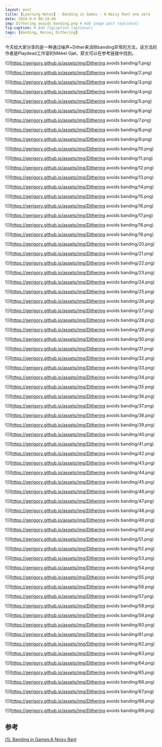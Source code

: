 ```yaml
---
layout: post
title: [Learning Notes] - Banding in Games - A Noisy Rant one zero
date: 2024-9-4 00:19:40
img: Dithering avoids banding.png # Add image post (optional)
fig-caption: # Add figcaption (optional)
tags: [Banding, Noise, Dithering]
---
```

今天给大家分享的是一种通过噪声+Dither来消除banding异常的方法，该方法的作者是Playdead工作室的Mikkel Gjøl，原文可以在参考链接中找到。

![](https://gerigory.github.io/assets/img/Dithering avoids banding/1.png)

![](https://gerigory.github.io/assets/img/Dithering avoids banding/2.png)

![](https://gerigory.github.io/assets/img/Dithering avoids banding/3.png)

![](https://gerigory.github.io/assets/img/Dithering avoids banding/4.png)

![](https://gerigory.github.io/assets/img/Dithering avoids banding/5.png)

![](https://gerigory.github.io/assets/img/Dithering avoids banding/6.png)

![](https://gerigory.github.io/assets/img/Dithering avoids banding/7.png)

![](https://gerigory.github.io/assets/img/Dithering avoids banding/8.png)

![](https://gerigory.github.io/assets/img/Dithering avoids banding/9.png)

![](https://gerigory.github.io/assets/img/Dithering avoids banding/10.png)

![](https://gerigory.github.io/assets/img/Dithering avoids banding/11.png)

![](https://gerigory.github.io/assets/img/Dithering avoids banding/12.png)

![](https://gerigory.github.io/assets/img/Dithering avoids banding/13.png)

![](https://gerigory.github.io/assets/img/Dithering avoids banding/14.png)

![](https://gerigory.github.io/assets/img/Dithering avoids banding/15.png)

![](https://gerigory.github.io/assets/img/Dithering avoids banding/16.png)

![](https://gerigory.github.io/assets/img/Dithering avoids banding/17.png)

![](https://gerigory.github.io/assets/img/Dithering avoids banding/18.png)

![](https://gerigory.github.io/assets/img/Dithering avoids banding/19.png)

![](https://gerigory.github.io/assets/img/Dithering avoids banding/20.png)

![](https://gerigory.github.io/assets/img/Dithering avoids banding/21.png)

![](https://gerigory.github.io/assets/img/Dithering avoids banding/22.png)

![](https://gerigory.github.io/assets/img/Dithering avoids banding/23.png)

![](https://gerigory.github.io/assets/img/Dithering avoids banding/24.png)

![](https://gerigory.github.io/assets/img/Dithering avoids banding/25.png)

![](https://gerigory.github.io/assets/img/Dithering avoids banding/26.png)

![](https://gerigory.github.io/assets/img/Dithering avoids banding/27.png)

![](https://gerigory.github.io/assets/img/Dithering avoids banding/28.png)

![](https://gerigory.github.io/assets/img/Dithering avoids banding/29.png)

![](https://gerigory.github.io/assets/img/Dithering avoids banding/30.png)

![](https://gerigory.github.io/assets/img/Dithering avoids banding/31.png)

![](https://gerigory.github.io/assets/img/Dithering avoids banding/32.png)

![](https://gerigory.github.io/assets/img/Dithering avoids banding/33.png)

![](https://gerigory.github.io/assets/img/Dithering avoids banding/34.png)

![](https://gerigory.github.io/assets/img/Dithering avoids banding/35.png)

![](https://gerigory.github.io/assets/img/Dithering avoids banding/36.png)

![](https://gerigory.github.io/assets/img/Dithering avoids banding/37.png)

![](https://gerigory.github.io/assets/img/Dithering avoids banding/38.png)

![](https://gerigory.github.io/assets/img/Dithering avoids banding/39.png)

![](https://gerigory.github.io/assets/img/Dithering avoids banding/40.png)

![](https://gerigory.github.io/assets/img/Dithering avoids banding/41.png)

![](https://gerigory.github.io/assets/img/Dithering avoids banding/42.png)

![](https://gerigory.github.io/assets/img/Dithering avoids banding/43.png)

![](https://gerigory.github.io/assets/img/Dithering avoids banding/44.png)

![](https://gerigory.github.io/assets/img/Dithering avoids banding/45.png)

![](https://gerigory.github.io/assets/img/Dithering avoids banding/46.png)

![](https://gerigory.github.io/assets/img/Dithering avoids banding/47.png)

![](https://gerigory.github.io/assets/img/Dithering avoids banding/48.png)

![](https://gerigory.github.io/assets/img/Dithering avoids banding/49.png)

![](https://gerigory.github.io/assets/img/Dithering avoids banding/50.png)

![](https://gerigory.github.io/assets/img/Dithering avoids banding/51.png)

![](https://gerigory.github.io/assets/img/Dithering avoids banding/52.png)

![](https://gerigory.github.io/assets/img/Dithering avoids banding/53.png)

![](https://gerigory.github.io/assets/img/Dithering avoids banding/54.png)

![](https://gerigory.github.io/assets/img/Dithering avoids banding/55.png)

![](https://gerigory.github.io/assets/img/Dithering avoids banding/56.png)

![](https://gerigory.github.io/assets/img/Dithering avoids banding/57.png)

![](https://gerigory.github.io/assets/img/Dithering avoids banding/58.png)

![](https://gerigory.github.io/assets/img/Dithering avoids banding/59.png)

![](https://gerigory.github.io/assets/img/Dithering avoids banding/60.png)

![](https://gerigory.github.io/assets/img/Dithering avoids banding/61.png)

![](https://gerigory.github.io/assets/img/Dithering avoids banding/62.png)

![](https://gerigory.github.io/assets/img/Dithering avoids banding/63.png)

![](https://gerigory.github.io/assets/img/Dithering avoids banding/64.png)

![](https://gerigory.github.io/assets/img/Dithering avoids banding/65.png)

![](https://gerigory.github.io/assets/img/Dithering avoids banding/66.png)

![](https://gerigory.github.io/assets/img/Dithering avoids banding/67.png)

![](https://gerigory.github.io/assets/img/Dithering avoids banding/68.png)

![](https://gerigory.github.io/assets/img/Dithering avoids banding/69.png)



## 参考

[[1]. Banding in Games:A Noisy Rant](http://loopit.dk/banding_in_games.pdf)
